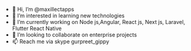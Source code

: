 - 👋 Hi, I’m @maxillectapps
- 👀 I’m interested in learning new technologies
- 🌱 I’m currently working on Node js,Angular, React js, Next js, Laravel, Flutter React Native
- 💞️ I’m looking to collaborate on enterprise projects
- 📫 Reach me via skype gurpreet_gippy

<!---
maxillectapps/maxillectapps is a ✨ special ✨ repository because its `README.md` (this file) appears on your GitHub profile.
You can click the Preview link to take a look at your changes.
--->
